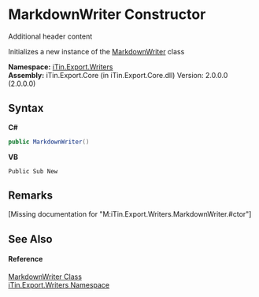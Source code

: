 # MarkdownWriter Constructor 
Additional header content 

Initializes a new instance of the <a href="T_iTin_Export_Writers_MarkdownWriter">MarkdownWriter</a> class

**Namespace:**&nbsp;<a href="N_iTin_Export_Writers">iTin.Export.Writers</a><br />**Assembly:**&nbsp;iTin.Export.Core (in iTin.Export.Core.dll) Version: 2.0.0.0 (2.0.0.0)

## Syntax

**C#**<br />
``` C#
public MarkdownWriter()
```

**VB**<br />
``` VB
Public Sub New
```


## Remarks
\[Missing <remarks> documentation for "M:iTin.Export.Writers.MarkdownWriter.#ctor"\]

## See Also


#### Reference
<a href="T_iTin_Export_Writers_MarkdownWriter">MarkdownWriter Class</a><br /><a href="N_iTin_Export_Writers">iTin.Export.Writers Namespace</a><br />